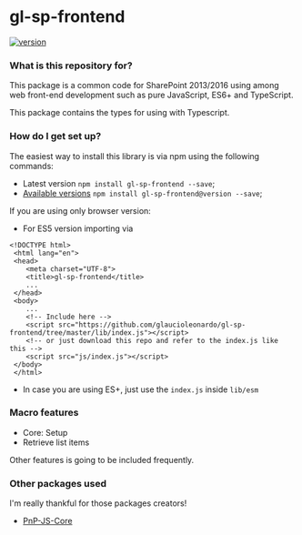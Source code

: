 # gl-sp-frontend #
[![version](https://img.shields.io/badge/version-1.0.0-green.svg)](https://www.npmjs.com/package/gl-w-frontend)

### What is this repository for? ###
This package is a common code for SharePoint 2013/2016 using among web front-end development such as pure 
JavaScript, ES6+ and TypeScript.<br>

This package contains the types for using with Typescript.

### How do I get set up? ###
 The easiest way to install this library is via npm using the following commands:
* Latest version `npm install gl-sp-frontend --save`;
* [Available versions](https://www.npmjs.com/package/gl-sp-frontend?activeTab=versions) `npm install gl-sp-frontend@version --save`;


If you are using only browser version:
* For ES5 version importing via <br>
```
<!DOCTYPE html>
 <html lang="en">
 <head>
    <meta charset="UTF-8">
    <title>gl-sp-frontend</title>
    ...
 </head>
 <body>
    ...
    <!-- Include here -->
    <script src="https://github.com/glaucioleonardo/gl-sp-frontend/tree/master/lib/index.js"></script>
    <!-- or just download this repo and refer to the index.js like this -->
    <script src="js/index.js"></script>
 </body>
 </html>
 ```

* In case you are using ES+, just use the `index.js` inside `lib/esm`

### Macro features ###

* Core: Setup
* Retrieve list items 

Other features is going to be included  frequently.

### Other packages used ###
I'm really thankful for those packages creators!
* [PnP-JS-Core](https://github.com/SharePoint/PnP-JS-Core)
